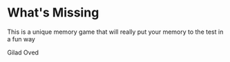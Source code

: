 What's Missing
=============

This is a unique memory game that will really put your memory to the test in a fun way

Gilad Oved
